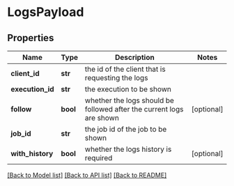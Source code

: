 # LogsPayload

## Properties
Name | Type | Description | Notes
------------ | ------------- | ------------- | -------------
**client_id** | **str** | the id of the client that is requesting the logs |
**execution_id** | **str** | the execution to be shown |
**follow** | **bool** | whether the logs should be followed after the current logs are shown | [optional]
**job_id** | **str** | the job id of the job to be shown |
**with_history** | **bool** | whether the logs history is required | [optional]

[[Back to Model list]](../README.md#documentation-for-models) [[Back to API list]](../README.md#documentation-for-api-endpoints) [[Back to README]](../README.md)
